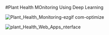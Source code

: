 #Plant Health MOnitoring Using Deep Learning

![Plant_Health_Monitoring-ezgif com-optimize](https://github.com/user-attachments/assets/acbb1761-6898-41f9-a96d-8687f3e0cfda)


![plant_Health_Web_Apps_nterface](https://github.com/user-attachments/assets/a953bba3-f114-455c-a074-e420bf3ea41c)
